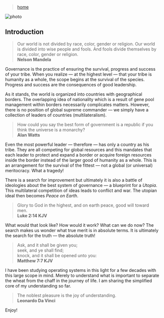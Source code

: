 > [home](../)

![photo](/governance/photos/peace.png)

## Introduction

> Our world is not divided by race, color, gender or religion.  Our world is divided into wise people and fools.  And fools divide themselves by race, color, gender or religion.  
> **Nelson Mandela**

Governance is the practice of ensuring the survival, progress and success of your tribe.  When you realize — at the highest level — that your tribe is humanity as a whole, the scope begins at the survival of the species.  Progress and success are the consequences of good leadership.

As it stands, the world is organized into countries with geographical borders.  The overlapping idea of nationality which is a result of gene pool management within borders necessarily complicates matters.  However, there is no position of global supreme commander — we simply have a collection of leaders of countries (multilateralism).

> How could you say the best form of government is a republic if you think the universe is a monarchy?  
> **Alan Watts**

Even the most powerful leader — therefore — has only a country as his tribe.  They are all competing for global resources and this mandates that each leader to protect and expand a border or acquire foreign resources inside the border instead of the larger good of humanity as a whole.  This is an arrangement for the survival of the fittest — not a global (or universal) meritocracy.  What a tragedy!

There is a search for improvement but ultimately it is also a battle of ideologies about the best system of governance — a blueprint for a _Utopia_.  This multilateral competition of ideas leads to conflict and war.  The utopian ideal then becomes _Peace on Earth_.

> Glory to God in the highest, and on earth peace, good will toward men.  
> **Luke 2:14 KJV**

What would that look like?  How would it work?  What can we do now?  The search makes us wonder what true merit is in absolute terms.  It is ultimately the search for the truth — the absolute truth!

> Ask, and it shall be given you;  
> seek, and ye shall find;  
> knock, and it shall be opened unto you:  
> **Matthew 7:7 KJV**

I have been studying operating systems in this light for a few decades with this large scope in mind.  Merely to understand what is important to separate the wheat from the chaff in the journey of life.  I am sharing the simplified core of my understanding so far.

> The noblest pleasure is the joy of understanding.  
> **Leonardo Da Vinci**

Enjoy!
